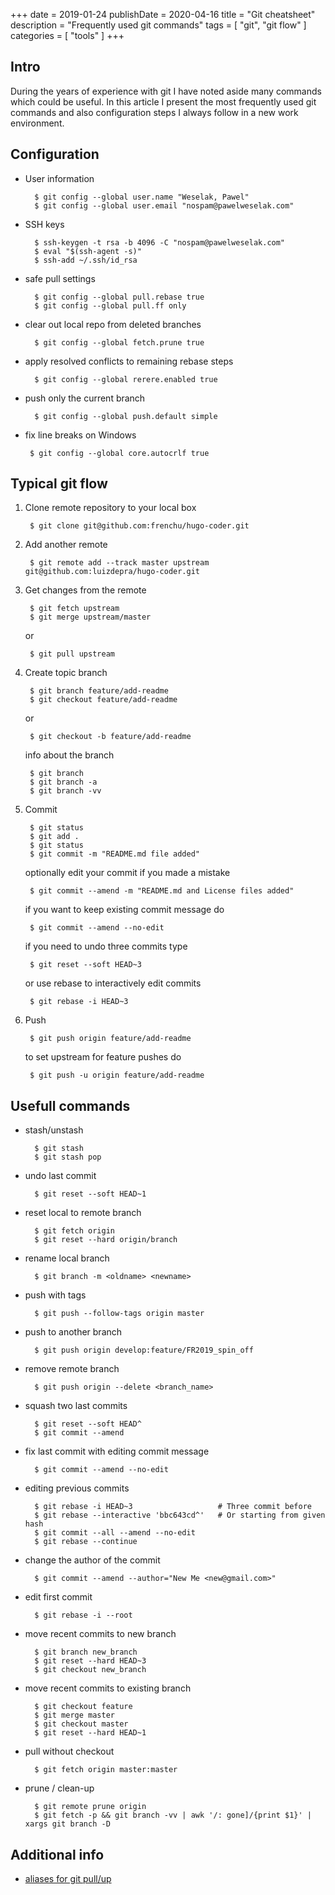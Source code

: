 +++ 
date = 2019-01-24
publishDate = 2020-04-16
title = "Git cheatsheet"
description = "Frequently used git commands"
tags = [
    "git",
    "git flow"
]
categories = [
    "tools"
]
+++

## Intro

During the years of experience with git I have noted aside many commands which could be useful.
In this article I present the most frequently used git commands and also configuration steps I always follow in a new work environment.

## Configuration

* User information
		
        $ git config --global user.name "Weselak, Pawel"
        $ git config --global user.email "nospam@pawelweselak.com"
        
* SSH keys

        $ ssh-keygen -t rsa -b 4096 -C "nospam@pawelweselak.com"
        $ eval "$(ssh-agent -s)"
        $ ssh-add ~/.ssh/id_rsa

* safe pull settings

        $ git config --global pull.rebase true
        $ git config --global pull.ff only

* clear out local repo from deleted branches

        $ git config --global fetch.prune true

* apply resolved conflicts to remaining rebase steps

        $ git config --global rerere.enabled true 

* push only the current branch

        $ git config --global push.default simple

* fix line breaks on Windows

       $ git config --global core.autocrlf true


## Typical git flow

1. Clone remote repository to your local box

        $ git clone git@github.com:frenchu/hugo-coder.git

2. Add another remote

        $ git remote add --track master upstream git@github.com:luizdepra/hugo-coder.git

3. Get changes from the remote

        $ git fetch upstream
        $ git merge upstream/master

    or

        $ git pull upstream


4. Create topic branch

        $ git branch feature/add-readme
        $ git checkout feature/add-readme

    or

        $ git checkout -b feature/add-readme

    info about the branch

        $ git branch
        $ git branch -a
        $ git branch -vv

5. Commit

        $ git status
        $ git add .
        $ git status
        $ git commit -m "README.md file added"

    optionally edit your commit if you made a mistake

        $ git commit --amend -m "README.md and License files added"
        
    if you want to keep existing commit message do     
        
        $ git commit --amend --no-edit
        
    if you need to undo three commits type
     
        $ git reset --soft HEAD~3

    or use rebase to interactively edit commits

        $ git rebase -i HEAD~3

6. Push

        $ git push origin feature/add-readme

    to set upstream for feature pushes do

        $ git push -u origin feature/add-readme

## Usefull commands

* stash/unstash

        $ git stash
        $ git stash pop

* undo last commit

        $ git reset --soft HEAD~1

* reset local to remote branch

        $ git fetch origin
        $ git reset --hard origin/branch

* rename local branch

        $ git branch -m <oldname> <newname>

* push with tags

        $ git push --follow-tags origin master

* push to another branch

        $ git push origin develop:feature/FR2019_spin_off

* remove remote branch

        $ git push origin --delete <branch_name>

* squash two last commits

        $ git reset --soft HEAD^
        $ git commit --amend

* fix last commit with editing commit message

        $ git commit --amend --no-edit

* editing previous commits

        $ git rebase -i HEAD~3                   # Three commit before
        $ git rebase --interactive 'bbc643cd^'   # Or starting from given hash
        $ git commit --all --amend --no-edit
        $ git rebase --continue

* change the author of the commit

        $ git commit --amend --author="New Me <new@gmail.com>"

* edit first commit

        $ git rebase -i --root

* move recent commits to new branch

        $ git branch new_branch
        $ git reset --hard HEAD~3
        $ git checkout new_branch

* move recent commits to existing branch

        $ git checkout feature
        $ git merge master
        $ git checkout master
        $ git reset --hard HEAD~1

* pull without checkout

        $ git fetch origin master:master

* prune / clean-up

        $ git remote prune origin
        $ git fetch -p && git branch -vv | awk '/: gone]/{print $1}' | xargs git branch -D


## Additional info

* [aliases for git pull/up](http://stackoverflow.com/questions/15316601/in-what-cases-could-git-pull-be-harmful)